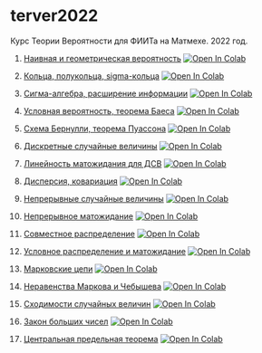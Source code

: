# terver2022
Курс Теории Вероятности для ФИИТа на Матмехе. 2022 год.

1. [Наивная и геометрическая вероятность](https://mathmechterver.github.io/terver2022/prac01/prac.html) [![Open In Colab](https://colab.research.google.com/assets/colab-badge.svg)](https://colab.research.google.com/github/mathmechterver/terver2021/blob/master/prac01/prac.ipynb)

2. [Кольца, полукольца, sigma-кольца](https://mathmechterver.github.io/terver2022/prac02/prac.html) [![Open In Colab](https://colab.research.google.com/assets/colab-badge.svg)](https://colab.research.google.com/github/mathmechterver/terver2021/blob/master/prac02/prac.ipynb)

3. [Сигма-алгебра, расширение информации](https://mathmechterver.github.io/terver2022/prac03/prac.html)  [![Open In Colab](https://colab.research.google.com/assets/colab-badge.svg)](https://colab.research.google.com/github/mathmechterver/terver2021/blob/master/prac03/prac.ipynb)

4. [Условная вероятность, теорема Баеса](https://mathmechterver.github.io/terver2022/prac04/prac.html)  [![Open In Colab](https://colab.research.google.com/assets/colab-badge.svg)](https://colab.research.google.com/github/mathmechterver/terver2021/blob/master/prac04/prac.ipynb)

5. [Схема Бернулли, теорема Пуассона](https://mathmechterver.github.io/terver2022/prac05/prac.html)  [![Open In Colab](https://colab.research.google.com/assets/colab-badge.svg)](https://colab.research.google.com/github/mathmechterver/terver2021/blob/master/prac05/prac.ipynb)

6. [Дискретные случайные величины](https://mathmechterver.github.io/terver2022/prac06/prac.html)  [![Open In Colab](https://colab.research.google.com/assets/colab-badge.svg)](https://colab.research.google.com/github/mathmechterver/terver2021/blob/master/prac06/prac.ipynb)

7. [Линейность матожидания для ДСВ](https://mathmechterver.github.io/terver2022/prac07/prac.html)  [![Open In Colab](https://colab.research.google.com/assets/colab-badge.svg)](https://colab.research.google.com/github/mathmechterver/terver2021/blob/master/prac07/prac.ipynb)

8. [Дисперсия, ковариация](https://mathmechterver.github.io/terver2022/prac08/prac.html)  [![Open In Colab](https://colab.research.google.com/assets/colab-badge.svg)](https://colab.research.google.com/github/mathmechterver/terver2021/blob/master/prac08/prac.ipynb)

9. [Непрерывные случайные величины](https://mathmechterver.github.io/terver2022/prac09/prac.html)  [![Open In Colab](https://colab.research.google.com/assets/colab-badge.svg)](https://colab.research.google.com/github/mathmechterver/terver2022/blob/master/prac09/prac.ipynb)

10. [Непрерывное матожидание](https://mathmechterver.github.io/terver2022/prac10/prac.html)  [![Open In Colab](https://colab.research.google.com/assets/colab-badge.svg)](https://colab.research.google.com/github/mathmechterver/terver2022/blob/master/prac10/prac.ipynb)

11. [Совместное распределение](https://mathmechterver.github.io/terver2022/prac11/prac.html)  [![Open In Colab](https://colab.research.google.com/assets/colab-badge.svg)](https://colab.research.google.com/github/mathmechterver/terver2022/blob/master/prac11/prac.ipynb)

12. [Условное распределение и матожидание](https://mathmechterver.github.io/terver2022/prac12/prac.html)  [![Open In Colab](https://colab.research.google.com/assets/colab-badge.svg)](https://colab.research.google.com/github/mathmechterver/terver2022/blob/master/prac12/prac.ipynb)

13. [Марковские цепи](https://mathmechterver.github.io/terver2022/prac13/prac.html)  [![Open In Colab](https://colab.research.google.com/assets/colab-badge.svg)](https://colab.research.google.com/github/mathmechterver/terver2022/blob/master/prac13/prac.ipynb)

14. [Неравенства Маркова и Чебышева](https://mathmechterver.github.io/terver2022/prac14/prac.html) [![Open In Colab](https://colab.research.google.com/assets/colab-badge.svg)](https://colab.research.google.com/github/mathmechterver/terver2022/blob/master/prac14/prac.ipynb)

15. [Сходимости случайных величин](https://mathmechterver.github.io/terver2022/prac15/prac.html) [![Open In Colab](https://colab.research.google.com/assets/colab-badge.svg)](https://colab.research.google.com/github/mathmechterver/terver2022/blob/master/prac15/prac.ipynb)

16. [Закон больших чисел](https://mathmechterver.github.io/terver2022/prac16/prac.html)  [![Open In Colab](https://colab.research.google.com/assets/colab-badge.svg)](https://colab.research.google.com/github/mathmechterver/terver2022/blob/master/prac16/prac.ipynb)

17. [Центральная предельная теорема](https://mathmechterver.github.io/terver2022/prac17/prac.html)  [![Open In Colab](https://colab.research.google.com/assets/colab-badge.svg)](https://colab.research.google.com/github/mathmechterver/terver2022/blob/master/prac17/prac.ipynb)
